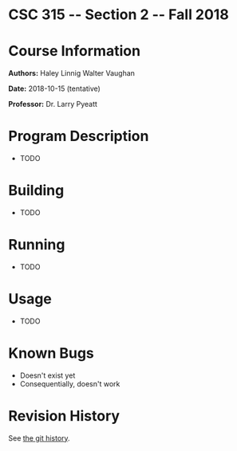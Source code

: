 CSC 315 -- Section 2 -- Fall 2018
=================================

Course Information
==================
**Authors:**
	Haley Linnig
	Walter Vaughan

**Date:**
	2018-10-15 (tentative)

**Professor:**
	Dr. Larry Pyeatt

Program Description
===================
 - TODO

Building
========
 - TODO

Running
=======
 - TODO

Usage
=====
 - TODO

Known Bugs
==========
 - Doesn't exist yet
 - Consequentially, doesn't work

Revision History
================
See [the git
history](https://gitlab.mcs.sdsmt.edu/7385302/csc315_fall2018_project1/commits/master).
